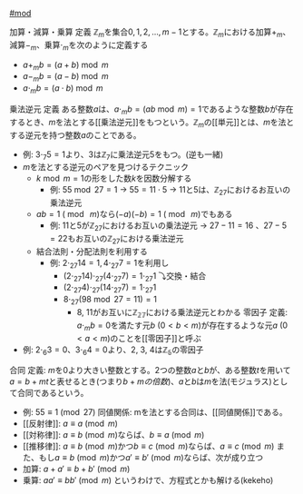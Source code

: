 [#mod](mod)

加算・減算・乗算
定義 $\mathbb{Z}_m$を集合${0, 1, 2, ..., m-1}$とする。$\mathbb{Z}_m$における加算$+_m$、減算$-_m$、乗算$\cdot_m$を次のように定義する
- $a +_m b = (a+b) \bmod m$
- $a -_m b = (a-b) \bmod m$
- $a \cdot_m b = (a \cdot b) \bmod m$

乗法逆元
定義 ある整数$a$は、$a \cdot_m b = (ab \bmod m) = 1$であるような整数$b$が存在するとき、$m$を法とする[[乗法逆元]]をもつという。$\mathbb{Z}_m$の[[単元]]とは、$m$を法とする逆元を持つ整数$a$のことである。
- 例: $3 \cdot_7 5 = 1$より、3は$\mathbb{Z}_7$に乗法逆元5をもつ。(逆も一緒)
- $m$を法とする逆元のペアを見つけるテクニック
	- $k \bmod m = 1$の形をした数$k$を因数分解する
		- 例: $55 \bmod 27 = 1$ → $55 = 11 \cdot 5$ → 11と5は、$\mathbb{Z}_{27}$におけるお互いの乗法逆元
	- $ab = 1 \ (\bmod \ m)$なら$(-a)(-b) = 1 \ (\bmod \ m)$でもある
		- 例: 11と5が$\mathbb{Z}_{27}$におけるお互いの乗法逆元 → $27-11 = 16$ 、$27-5 = 22$もお互いの$\mathbb{Z}_{27}$における乗法逆元
	- 結合法則・分配法則を利用する
		- 例: $2 \cdot_{27} 14 = 1, 4 \cdot_{27} 7 = 1$を利用し
			- $(2 \cdot_{27} 14) \cdot_{27} (4 \cdot_{27} 7) = 1 \cdot_{27} 1$ ⤵交換・結合
			- $(2 \cdot_{27} 4) \cdot_{27} (14 \cdot_{27} 7) = 1 \cdot_{27} 1$
			- $8 \cdot_{27} (98 \bmod 27 = 11) = 1$
				- 8, 11がお互いに$\mathbb{Z_{27}}$における乗法逆元とわかる
零因子
定義: $a \cdot_m b = 0$を満たす元$b \ (0 \lt b \lt m)$が存在するような元$a \ (0 \lt a \lt m)$のことを[[零因子]]と呼ぶ
- 例: $2 \cdot_6 3 = 0$、$3 \cdot_6 4 = 0$より、2, 3, 4は$\mathbb{Z_6}$の零因子

合同
定義: $m$を0より大きい整数とする。2つの整数$a$と$b$が、ある整数$t$を用いて$a = b + mt$と表せるとき(つまり$b + mの倍数$)、$a$と$b$は$m$を法(モジュラス)として合同であるという。
- 例: $55 \equiv 1 \pmod{27}$
同値関係: mを法とする合同は、[[同値関係]]である。
- [[反射律]]: $a \equiv a \pmod m$
- [[対称律]]: $a \equiv b \pmod m$ならば、$b \equiv a \pmod m$
- [[推移律]]: $a \equiv b \pmod m$かつ$b \equiv c \pmod m$ならば、$a \equiv c \pmod m$
また、もし$a \equiv b \pmod m$かつ$a' \equiv b' \pmod m$ならば、次が成り立つ
- 加算: $a + a' \equiv b + b' \pmod m$
- 乗算: $aa' \equiv bb' \pmod m$
というわけで、方程式とかも解ける(kekeho)
